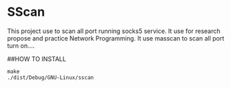 # SScan
This project use to scan all port running socks5 service.
It use for research propose and practice Network Programming.
It use masscan to scan all port turn on....

##HOW TO INSTALL
```
make
./dist/Debug/GNU-Linux/sscan 
```